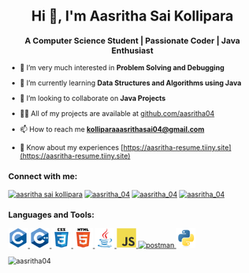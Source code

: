 <h1 align="center">Hi 👋, I'm Aasritha Sai Kollipara</h1>
<h3 align="center">A Computer Science Student | Passionate Coder | Java Enthusiast</h3>

- 🔭 I’m very much interested in **Problem Solving and Debugging**

- 🌱 I’m currently learning **Data Structures and Algorithms using Java**

- 👯 I’m looking to collaborate on **Java Projects**

- 👨‍💻 All of my projects are available at [github.com/aasritha04](github.com/aasritha04)

- 📫 How to reach me **kolliparaaasrithasai04@gmail.com**

- 📄 Know about my experiences [https://aasritha-resume.tiiny.site](https://aasritha-resume.tiiny.site)

<h3 align="left">Connect with me:</h3>
<p align="left">
<a href="https://linkedin.com/in/aasritha sai kollipara" target="blank"><img align="center" src="https://raw.githubusercontent.com/rahuldkjain/github-profile-readme-generator/master/src/images/icons/Social/linked-in-alt.svg" alt="aasritha sai kollipara" height="30" width="40" /></a>
<a href="https://www.codechef.com/users/aasritha_04" target="blank"><img align="center" src="https://cdn.jsdelivr.net/npm/simple-icons@3.1.0/icons/codechef.svg" alt="aasritha_04" height="30" width="40" /></a>
<a href="https://www.leetcode.com/aasritha_04" target="blank"><img align="center" src="https://raw.githubusercontent.com/rahuldkjain/github-profile-readme-generator/master/src/images/icons/Social/leet-code.svg" alt="aasritha_04" height="30" width="40" /></a>
<a href="https://auth.geeksforgeeks.org/user/aasritha_04" target="blank"><img align="center" src="https://raw.githubusercontent.com/rahuldkjain/github-profile-readme-generator/master/src/images/icons/Social/geeks-for-geeks.svg" alt="aasritha_04" height="30" width="40" /></a>
</p>

<h3 align="left">Languages and Tools:</h3>
<p align="left"> <a href="https://www.cprogramming.com/" target="_blank" rel="noreferrer"> <img src="https://raw.githubusercontent.com/devicons/devicon/master/icons/c/c-original.svg" alt="c" width="40" height="40"/> </a> <a href="https://www.w3schools.com/cpp/" target="_blank" rel="noreferrer"> <img src="https://raw.githubusercontent.com/devicons/devicon/master/icons/cplusplus/cplusplus-original.svg" alt="cplusplus" width="40" height="40"/> </a> <a href="https://www.w3schools.com/css/" target="_blank" rel="noreferrer"> <img src="https://raw.githubusercontent.com/devicons/devicon/master/icons/css3/css3-original-wordmark.svg" alt="css3" width="40" height="40"/> </a> <a href="https://www.w3.org/html/" target="_blank" rel="noreferrer"> <img src="https://raw.githubusercontent.com/devicons/devicon/master/icons/html5/html5-original-wordmark.svg" alt="html5" width="40" height="40"/> </a> <a href="https://www.java.com" target="_blank" rel="noreferrer"> <img src="https://raw.githubusercontent.com/devicons/devicon/master/icons/java/java-original.svg" alt="java" width="40" height="40"/> </a> <a href="https://developer.mozilla.org/en-US/docs/Web/JavaScript" target="_blank" rel="noreferrer"> <img src="https://raw.githubusercontent.com/devicons/devicon/master/icons/javascript/javascript-original.svg" alt="javascript" width="40" height="40"/> </a> <a href="https://postman.com" target="_blank" rel="noreferrer"> <img src="https://www.vectorlogo.zone/logos/getpostman/getpostman-icon.svg" alt="postman" width="40" height="40"/> </a> <a href="https://www.python.org" target="_blank" rel="noreferrer"> <img src="https://raw.githubusercontent.com/devicons/devicon/master/icons/python/python-original.svg" alt="python" width="40" height="40"/> </a> </p>

<p><img align="center" src="https://github-readme-stats.vercel.app/api/top-langs?username=aasritha04&show_icons=true&locale=en&layout=compact" alt="aasritha04" /></p>

